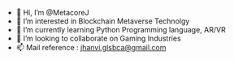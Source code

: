 - 👋 Hi, I’m @MetacoreJ
- 👀 I’m interested in Blockchain Metaverse Technolgy
- 🌱 I’m currently learning Python Programming language, AR/VR
- 💞️ I’m looking to collaborate on Gaming Industries
- 📫 Mail reference : jhanvi.glsbca@gmail.com
  

<!---
MetacoreJ/MetacoreJ is a ✨ special ✨ repository because its `README.md` (this file) appears on your GitHub profile.
You can click the Preview link to take a look at your changes.
--->
